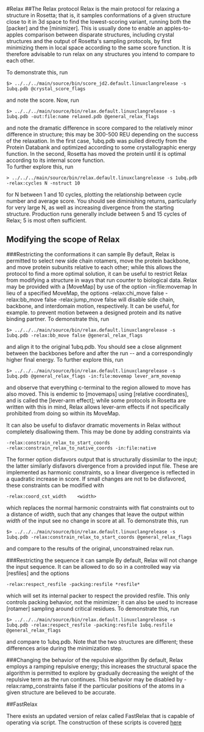 #Relax
##The Relax protocol
Relax is the main protocol for relaxing a structure in Rosetta; that is, it samples conformations of a given structure close to it in 3d space to find the lowest-scoring variant, running both the [packer] and the [minimizer]. This is usually done to enable an apples-to-apples comparison between disparate structures, including crystal structures and the output of Rosetta's sampling protocols, by first minimizing them in local space according to the same score function. It is therefore advisable to run relax on any structures you intend to compare to each other.

To demonstrate this, run 

	$> ../../../main/source/bin/score_jd2.default.linuxclangrelease -s 1ubq.pdb @crystal_score_flags

and note the score. Now, run

	$> ../../../main/source/bin/relax.default.linuxclangrelease -s 1ubq.pdb -out:file:name relaxed.pdb @general_relax_flags

and note the dramatic difference in score compared to the relatively minor difference in structure; this may be 300-500 REU depending on the success of the relaxation. In the first case, 1ubq.pdb was pulled directly from the Protein Databank and optimized according to some crystallographic energy function. In the second, Rosetta has moved the protein until it is optimal according to its internal score function.  
To further explore this, run

	> ../../../main/source/bin/relax.default.linuxclangrelease -s 1ubq.pdb -relax:cycles N -nstruct 10

for N between 1 and 10 cycles, plotting the relationship between cycle number and average score. You should see diminishing returns, particularly for very large N, as well as increasing divergence from the starting structure. Production runs generally include between 5 and 15 cycles of Relax; 5 is most often sufficient.
## Modifying the scope of Relax
###Restricting the conformations it can sample
By default, Relax is permitted to select new side chain rotamers, move the protein backbone, and move protein subunits relative to each other; while this allows the protocol to find a more optimal solution, it can be useful to restrict Relax from modifying a structure in ways that run counter to biological data. Relax may be provided with a [MoveMap] by use of the option
	-in:file:movemap
In lieu of a specified MoveMap, the options
	-relax:chi_move false
	-relax:bb_move false
	-relax:jump_move false
will disable side chain, backbone, and interdomain motion, respectively. It can be useful, for example. to prevent motion between a designed protein and its native binding partner.
To demonstrate this, run

	$> ../../../main/source/bin/relax.default.linuxclangrelease -s 1ubq.pdb -relax:bb_move false @general_relax_flags

and align it to the original 1ubq.pdb. You should see a close alignment between the backbones before and after the run -- and a correspondingly higher final energy.
To further explore this, run

	$> ../../../main/source/bin/relax.default.linuxclangrelease -s 1ubq.pdb @general_relax_flags -in:file:movemap lever_arm_movemap

and observe that everything c-terminal to the region allowed to move has also moved. This is endemic to [movemaps] using [relative coordinates], and is called the [lever-arm effect]; while some protocols in Rosetta are written with this in mind, Relax allows lever-arm effects if not specifically prohibited from doing so within its MoveMap.

It can also be useful to disfavor dramatic movements in Relax without completely disallowing them. This may be done by adding constraints via

	-relax:constrain_relax_to_start_coords
	-relax:constrain_relax_to_native_coords -in:file:native

The former option disfavors output that is structurally dissimilar to the input; the latter similarly disfavors divergence from a provided input file. These are implemented as harmonic constraints, so a linear divergence is reflected in a quadratic increase in score. If small changes are not to be disfavored, these constraints can be modified with 

	-relax:coord_cst_width    <width> 

which replaces the normal harmonic constraints with flat constraints out to a distance of *width*, such that any changes that leave the output within *width* of the input see no change in score at all.
To demonstrate this, run

	$> ../../../main/source/bin/relax.default.linuxclangrelease -s 1ubq.pdb -relax:constrain_relax_to_start_coords @general_relax_flags 

and compare to the results of the original, unconstrained relax run.


###Restricting the sequence it can sample
By default, Relax will not change the input sequence. It can be allowed to do so in a controlled way via [resfiles] and the options

	-relax:respect_resfile -packing:resfile *resfile*

which will set its internal packer to respect the provided resfile. This only controls packing behavior, not the minimizer; it can also be used to increase [rotamer] sampling around critical residues.
To demonstrate this, run 

	$> ../../../main/source/bin/relax.default.linuxclangrelease -s 1ubq.pdb -relax:respect_resfile -packing:resfile 1ubq.resfile @general_relax_flags

and compare to 1ubq.pdb. Note that the two structures are different; these differences arise during the minimization step.

###Changing the behavior of the repulsive algorithm
By default, Relax employs a ramping repulsive energy; this increases the structural space the algorithm is permitted to explore by gradually decreasing the weight of the repulsive term as the run continues. This behavior may be disabled by 
	-relax:ramp_constraints false
if the particular positions of the atoms in a given structure are believed to be accurate.

##FastRelax

There exists an updated version of relax called FastRelax that is capable of operating via script. The construction of these scripts is covered [here](https://www.rosettacommons.org/docs/wiki/application_documentation/structure_prediction/relax)

